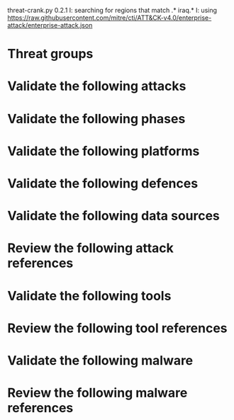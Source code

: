 threat-crank.py 0.2.1
I: searching for regions that match .* iraq.*
I: using https://raw.githubusercontent.com/mitre/cti/ATT&CK-v4.0/enterprise-attack/enterprise-attack.json
# Threat groups


# Validate the following attacks


# Validate the following phases


# Validate the following platforms


# Validate the following defences


# Validate the following data sources


# Review the following attack references


# Validate the following tools


# Review the following tool references


# Validate the following malware


# Review the following malware references


